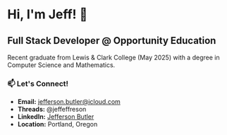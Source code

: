 # Hi, I'm Jeff! 👋

## Full Stack Developer @ Opportunity Education

Recent graduate from Lewis & Clark College (May 2025) with a degree in Computer Science and Mathematics. 

### 📫 Let's Connect!
- **Email:** jefferson.butler@icloud.com
- **Threads:** @jeffeffreson
- **LinkedIn:** [Jefferson Butler](https://www.linkedin.com/in/jefferson-butler/)
- **Location:** Portland, Oregon

